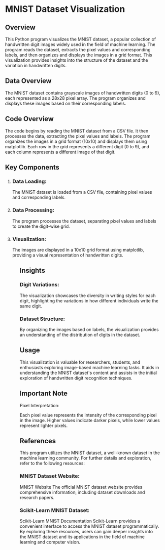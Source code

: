 <h1> MNIST Dataset Visualization </h1>

<h2> Overview </h2>
This Python program visualizes the MNIST dataset, a popular collection of handwritten digit images widely used in the field of machine learning. The program reads the dataset, extracts the pixel values and corresponding labels, and then organizes and displays the images in a grid format. This visualization provides insights into the structure of the dataset and the variation in handwritten digits.

<h2> Data Overview </h2>
The MNIST dataset contains grayscale images of handwritten digits (0 to 9), each represented as a 28x28 pixel array. The program organizes and displays these images based on their corresponding labels.

<h2> Code Overview </h2>
The code begins by reading the MNIST dataset from a CSV file. It then processes the data, extracting the pixel values and labels. The program organizes the images in a grid format (10x10) and displays them using matplotlib. Each row in the grid represents a different digit (0 to 9), and each column represents a different image of that digit.

<h2> Key Components </h2>
<ol>
<li> <h3> Data Loading:</h3> </li>

The MNIST dataset is loaded from a CSV file, containing pixel values and corresponding labels.

<li> <h3> Data Processing: </h3> </li>

The program processes the dataset, separating pixel values and labels to create the digit-wise grid.

<li> <h3> Visualization: </h3> </li>

The images are displayed in a 10x10 grid format using matplotlib, providing a visual representation of handwritten digits.
<ol>

<h2> Insights </h2>

<h3>Digit Variations: </h3> 

The visualization showcases the diversity in writing styles for each digit, highlighting the variations in how different individuals write the same digit.
<h3> Dataset Structure: </h3> 

By organizing the images based on labels, the visualization provides an understanding of the distribution of digits in the dataset.

<h2> Usage </h2> 

This visualization is valuable for researchers, students, and enthusiasts exploring image-based machine learning tasks. It aids in understanding the MNIST dataset's content and assists in the initial exploration of handwritten digit recognition techniques.

<h2> Important Note </h2>
Pixel Interpretation:

Each pixel value represents the intensity of the corresponding pixel in the image. Higher values indicate darker pixels, while lower values represent lighter pixels.

<h2> References </h2>

This program utilizes the MNIST dataset, a well-known dataset in the machine learning community. For further details and exploration, refer to the following resources:

<h3>MNIST Dataset Website: </h3>

MNIST Website
The official MNIST dataset website provides comprehensive information, including dataset downloads and research papers.

<h3> Scikit-Learn MNIST Dataset: </h3>

Scikit-Learn MNIST Documentation
Scikit-Learn provides a convenient interface to access the MNIST dataset programmatically.
By exploring these resources, users can gain deeper insights into the MNIST dataset and its applications in the field of machine learning and computer vision.
